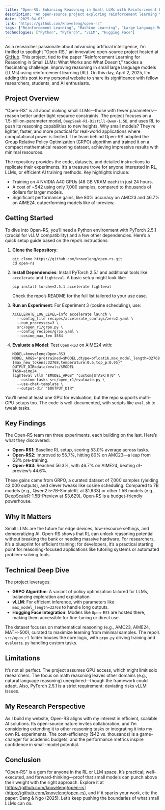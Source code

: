 ```yaml
---
title: "Open-RS: Enhancing Reasoning in Small LLMs with Reinforcement Learning"
description: "An open-source project exploring reinforcement learning techniques to boost reasoning capabilities in small large language models."
date: "2025-04-03"
link: "https://github.com/knoveleng/open-rs"
tags: ["Reinforcement Learning", "Machine Learning", "Large Language Models", "Reasoning"]
technologies: ["Python", "PyTorch", "vLLM", "Hugging Face"]
---
```


As a researcher passionate about advancing artificial intelligence, I’m thrilled to spotlight "Open-RS," an innovative open-source project hosted at [GitHub](https://github.com/knoveleng/open-rs). This project, tied to the paper "Reinforcement Learning for Reasoning in Small LLMs: What Works and What Doesn’t," tackles a fascinating challenge: improving reasoning in small large language models (LLMs) using reinforcement learning (RL). On this day, April 2, 2025, I’m adding this post to my personal website to share its significance with fellow researchers, students, and AI enthusiasts.

## Project Overview

"Open-RS" is all about making small LLMs—those with fewer parameters—reason better under tight resource constraints. The project focuses on a 1.5-billion-parameter model, `DeepSeek-R1-Distill-Qwen-1.5B`, and uses RL to push its reasoning capabilities to new heights. Why small models? They’re lighter, faster, and more practical for real-world applications where computational power is limited. The team behind Open-RS adapted the Group Relative Policy Optimization (GRPO) algorithm and trained it on a compact mathematical reasoning dataset, achieving impressive results with minimal resources.

The repository provides the code, datasets, and detailed instructions to replicate their experiments. It’s a treasure trove for anyone interested in RL, LLMs, or efficient AI training methods. Key highlights include:
- Training on 4 NVIDIA A40 GPUs (48 GB VRAM each) in just 24 hours.
- A cost of ~$42 using only 7,000 samples, compared to thousands of dollars for larger models.
- Significant performance gains, like 80% accuracy on AMC23 and 46.7% on AIME24, outperforming models like o1-preview.

## Getting Started

To dive into Open-RS, you’ll need a Python environment with PyTorch 2.5.1 (crucial for vLLM compatibility) and a few other dependencies. Here’s a quick setup guide based on the repo’s instructions:

1. **Clone the Repository**:
   ```
   git clone https://github.com/knoveleng/open-rs.git
   cd open-rs
   ```

2. **Install Dependencies**:
   Install PyTorch 2.5.1 and additional tools like `accelerate` and `lighteval`. A basic setup might look like:
   ```
   pip install torch==2.5.1 accelerate lighteval
   ```
   Check the repo’s README for the full list tailored to your use case.

3. **Run an Experiment**:
   For Experiment 3 (cosine scheduling), use:
   ```
   ACCELERATE_LOG_LEVEL=info accelerate launch \
     --config_file recipes/accelerate_configs/zero2.yaml \
     --num_processes=3 \
     src/open_r1/grpo.py \
     --config recipes/grpo.yaml \
     --cosine_max_len 3584
   ```

4. **Evaluate a Model**:
   Test `Open-RS3` on AIME24 with:
   ```
   MODEL=knoveleng/Open-RS3
   MODEL_ARGS="pretrained=$MODEL,dtype=bfloat16,max_model_length=32768,gpu_memory_utilization=0.8,generation_parameters={max_new_tokens:32768,temperature:0.6,top_p:0.95}"
   OUTPUT_DIR=data/evals/$MODEL
   TASK=aime24
   lighteval vllm "$MODEL_ARGS" "custom|$TASK|0|0" \
     --custom-tasks src/open_r1/evaluate.py \
     --use-chat-template \
     --output-dir "$OUTPUT_DIR"
   ```

You’ll need at least one GPU for evaluation, but the repo supports multi-GPU setups too. The code is well-documented, with scripts like `eval.sh` to tweak tasks.

## Key Findings

The Open-RS team ran three experiments, each building on the last. Here’s what they discovered:
- **Open-RS1**: Baseline RL setup, scoring 53.0% average across tasks.
- **Open-RS2**: Improved to 55.7%, hitting 80% on AMC23—a leap from 63% pre-training.
- **Open-RS3**: Reached 56.3%, with 46.7% on AIME24, beating o1-preview’s 44.6%.

These gains came from GRPO, a curated dataset of 7,000 samples (yielding 42,000 outputs), and clever tweaks like cosine scheduling. Compared to 7B models (e.g., Qwen2.5-7B-SimpleRL at $1,633) or other 1.5B models (e.g., DeepScaleR-1.5B-Preview at $3,629), Open-RS is a budget-friendly powerhouse.

## Why It Matters

Small LLMs are the future for edge devices, low-resource settings, and democratizing AI. Open-RS shows that RL can unlock reasoning potential without breaking the bank or needing massive hardware. For researchers, it’s a blueprint for efficient training; for developers, it’s a practical starting point for reasoning-focused applications like tutoring systems or automated problem-solving tools.

## Technical Deep Dive

The project leverages:
- **GRPO Algorithm**: A variant of policy optimization tailored for LLMs, balancing exploration and exploitation.
- **vLLM**: For efficient inference, with parameters like `max_model_length=32768` to handle long outputs.
- **Hugging Face Integration**: Models like `Open-RS3` are hosted there, making them accessible for fine-tuning or direct use.

The dataset focuses on mathematical reasoning (e.g., AMC23, AIME24, MATH-500), curated to maximize learning from minimal samples. The repo’s `src/open_r1` folder houses the core logic, with `grpo.py` driving training and `evaluate.py` handling custom tasks.

## Limitations

It’s not all perfect. The project assumes GPU access, which might limit solo researchers. The focus on math reasoning leaves other domains (e.g., natural language reasoning) unexplored—though the framework could adapt. Also, PyTorch 2.5.1 is a strict requirement; deviating risks vLLM issues.

## My Research Perspective

As I build my website, Open-RS aligns with my interest in efficient, scalable AI solutions. Its open-source nature invites collaboration, and I’m considering extending it to other reasoning tasks or integrating it into my own RL experiments. The cost-efficiency ($42 vs. thousands) is a game-changer for academic budgets, and the performance metrics inspire confidence in small-model potential.

## Conclusion

"Open-RS" is a gem for anyone in the RL or LLM space. It’s practical, well-executed, and forward-thinking—proof that small models can punch above their weight with the right approach. Explore it at [https://github.com/knoveleng/open-rs](https://github.com/knoveleng/open-rs), and if it sparks your work, cite the paper: Dang & Ngo (2025). Let’s keep pushing the boundaries of what small LLMs can do.
